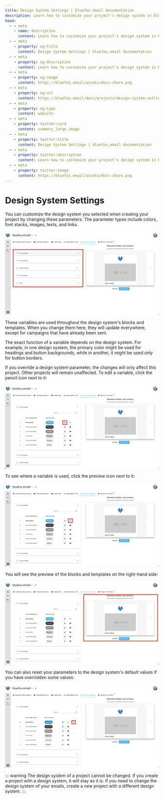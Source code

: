 ```yaml
---
title: Design System Settings | bluefox.email documentation
description: Learn how to customize your project's design system in bluefox.email by adjusting variables like colors, fonts, images, and links to match your brand.
head:
  - - meta
    - name: description
      content: Learn how to customize your project's design system in bluefox.email by adjusting variables like colors, fonts, images, and links to match your brand.
  - - meta
    - property: og:title
      content: Design System Settings | bluefox.email documentation
  - - meta
    - property: og:description
      content: Learn how to customize your project's design system in bluefox.email by adjusting variables like colors, fonts, images, and links to match your brand.
  - - meta
    - property: og:image
      content: https://bluefox.email/assets/docs-share.png
  - - meta
    - property: og:url
      content: https://bluefox.email/docs/projects/design-system-settings
  - - meta
    - property: og:type
      content: website
  - - meta
    - property: twitter:card
      content: summary_large_image
  - - meta
    - property: twitter:title
      content: Design System Settings | bluefox.email documentation
  - - meta
    - property: twitter:description
      content: Learn how to customize your project's design system in bluefox.email by adjusting variables like colors, fonts, images, and links to match your brand.
  - - meta
    - property: twitter:image
      content: https://bluefox.email/assets/docs-share.png
---
```


# Design System Settings

You can customize the design system you selected when creating your project by changing these parameters. The parameter types include colors, font stacks, images, texts, and links.

![A screenshot of a project's design system settings section.](./project-design-variables.webp)

These variables are used throughout the design system's blocks and templates. When you change them here, they will update everywhere, except for campaigns that have already been sent.

The exact function of a variable depends on the design system. For example, in one design system, the primary color might be used for headings and button backgrounds, while in another, it might be used only for button borders.

If you override a design system parameter, the changes will only affect this project. Other projects will remain unaffected. To edit a variable, click the pencil icon next to it:

![A screenshot of a project's design system settings section - edit icon highlighted.](./project-design-variables-edit-button.webp)

To see where a variable is used, click the preview icon next to it:

![A screenshot of a project's design system settings section - preview icon highlighted.](./project-design-variables-preview-button.webp)

You will see the preview of the blocks and templates on the right-hand side:

![A screenshot of a project's design system settings section - preview highlighted.](./project-design-variables-preview.webp)

You can also reset your parameters to the design system's default values if you have overridden some values:

![A screenshot of a project's design system settings section - reset highlighted.](./project-design-variables-reset-button.webp)

::: warning
The design system of a project cannot be changed. If you create a project with a design system, it will stay as it is. If you need to change the design system of your emails, create a new project with a different design system.
:::

